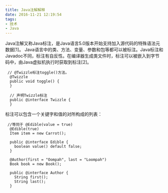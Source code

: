 ```yaml
---
title: Java注解解释
date: 2016-11-21 12:19:54
tags:
- 技术
- Java
---
```


Java注解又称Java标注，是Java语言5.0版本开始支持加入源代码的特殊语法元数据[1]。
Java语言中的类、方法、变量、参数和包等都可以被标注。Java标注和Javadoc不同，标注有自反性。在编译器生成类文件时，标注可以被嵌入到字节码中，由Java虚拟机执行时获取到标注[2]。

```
 // @Twizzle标注toggle()方法。
  @Twizzle
  public void toggle() {
  }

  // 声明Twizzle标注
  public @interface Twizzle {
  }
```

标注可以包含一个关键字和值的对所构成的列表：
```
 //等同于 @Edible(value = true)
  @Edible(true)
  Item item = new Carrot();

  public @interface Edible {
    boolean value() default false;
  }

  @Author(first = "Oompah", last = "Loompah")
  Book book = new Book();

  public @interface Author {
    String first();
    String last();
  }
```